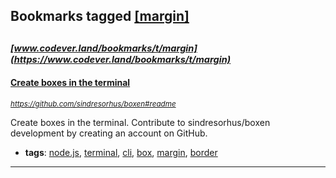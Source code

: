 ## Bookmarks tagged [[margin]](https://www.codever.land/search?q=[margin])

_<sup><sup>[www.codever.land/bookmarks/t/margin](https://www.codever.land/bookmarks/t/margin)</sup></sup>_
---
#### [Create boxes in the terminal](https://github.com/sindresorhus/boxen#readme)
_<sup>https://github.com/sindresorhus/boxen#readme</sup>_

Create boxes in the terminal. Contribute to sindresorhus/boxen development by creating an account on GitHub.
* **tags**: [node.js](../tagged/node.js.md), [terminal](../tagged/terminal.md), [cli](../tagged/cli.md), [box](../tagged/box.md), [margin](../tagged/margin.md), [border](../tagged/border.md)
---
